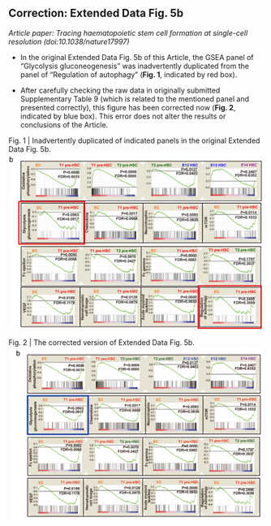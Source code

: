 ## Correction: Extended Data Fig. 5b

*Article paper: Tracing haematopoietic stem cell formation at single-cell resolution (doi:10.1038/nature17997)*

- In the original Extended Data Fig. 5b of this Article, the GSEA panel of “Glycolysis gluconeogenesis” was inadvertently duplicated from the panel of “Regulation of autophagy” (**Fig. 1**, indicated by red box). 

- After carefully checking the raw data in originally submitted Supplementary Table 9 (which is related to the mentioned panel and presented correctly), this figure has been corrected now (**Fig. 2**, indicated by blue box). This error does not alter the results or conclusions of the Article. 

Fig. 1 | Inadvertently duplicated of indicated panels in the original Extended Data Fig. 5b.
![fig1](https://github.com/Liu-Lan-lab/Correction-Zhou-et-al.-Nature.-2016/blob/master/img/fig1.png)


Fig. 2 | The corrected version of Extended Data Fig. 5b.
![fig2](https://github.com/Liu-Lan-lab/Correction-Zhou-et-al.-Nature.-2016/blob/master/img/fig2.png)



